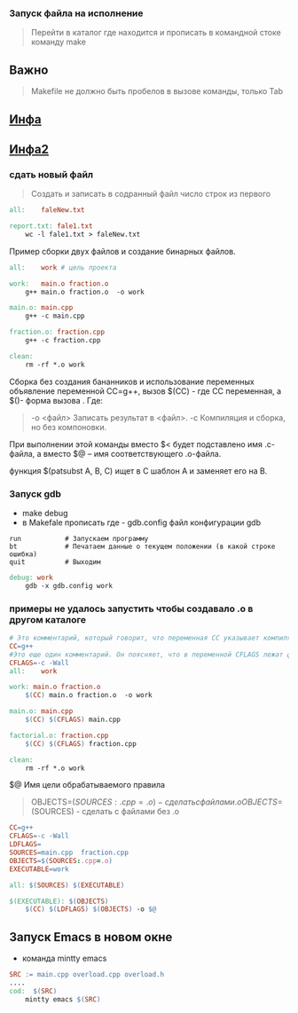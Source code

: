 ### Запуск файла на исполнение
> Перейти в каталог где находится и прописать в командной стоке команду make
## Важно  
> Makefile не должно быть пробелов в вызове команды, только Tab
## [Инфа](http://khpi-iip.mipk.kharkiv.edu/library/extent/os/ruprog/p10.html)

## [Инфа2](https://habr.com/ru/post/111691/)

### сдать новый файл
> Создать и записать в содранный файл число строк из первого

``` Makefile
all:	faleNew.txt

report.txt: fale1.txt
	wc -l fale1.txt > faleNew.txt

```
Пример сборки двух файлов и создание бинарных файлов.   
``` Makefile
all:	work # цель проекта

work:	main.o fraction.o
	g++ main.o fraction.o  -o work

main.o:	main.cpp
	g++ -c main.cpp

fraction.o: fraction.cpp
	g++ -c fraction.cpp

clean:
	rm -rf *.o work
```
Сборка без создания бананников и использование переменных
объявление переменной CC=g++, вызов $(CC) - где СС переменная, а $()- форма вызова .
Где:    
> -o <файл>                Записать результат в <файл>.
> -c                       Компиляция и сборка, но без компоновки.

При выполнении этой команды вместо $< будет подставлено имя .c-файла, а вместо $@ – имя соответствующего .o-файла.

функция $(patsubst A, B, C) ищет в C шаблон A и заменяет его на B.


### Запуск gdb
- make debug
- в Makefale  прописать где - gdb.config файл конфигурации
gdb

```
run           # Запускаем программу
bt            # Печатаем данные о текущем положении (в какой строке ошибка)
quit          # Выходим
```

``` Makefile
debug: work
	gdb -x gdb.config work
```


### примеры не удалось запустить чтобы создавало .o в другом каталоге
```Makefile
# Это комментарий, который говорит, что переменная CC указывает компилятор, используемый для сборки
CC=g++
#Это еще один комментарий. Он поясняет, что в переменной CFLAGS лежат флаги, которые передаются компилятору
CFLAGS=-c -Wall
all:	work

work: main.o fraction.o
	$(CC) main.o fraction.o  -o work

main.o: main.cpp
	$(CC) $(CFLAGS) main.cpp

factorial.o: fraction.cpp
	$(CC) $(CFLAGS) fraction.cpp

clean:
	rm -rf *.o work

```
$@ Имя цели обрабатываемого правила   
> OBJECTS=$(SOURCES:.cpp=.o) - сделать с файлами .о
> OBJECTS=$(SOURCES) - сделать с файлами без .о

``` Makefile
CC=g++
CFLAGS=-c -Wall
LDFLAGS=
SOURCES=main.cpp  fraction.cpp
OBJECTS=$(SOURCES:.cpp=.o)
EXECUTABLE=work

all: $(SOURCES) $(EXECUTABLE)

$(EXECUTABLE): $(OBJECTS)
	$(CC) $(LDFLAGS) $(OBJECTS) -o $@
```

## Запуск Emacs в новом окне   
- команда mintty emacs
~~~ Makefile
SRC := main.cpp overload.cpp overload.h
....
cod:  $(SRC)
	mintty emacs $(SRC)
~~~

